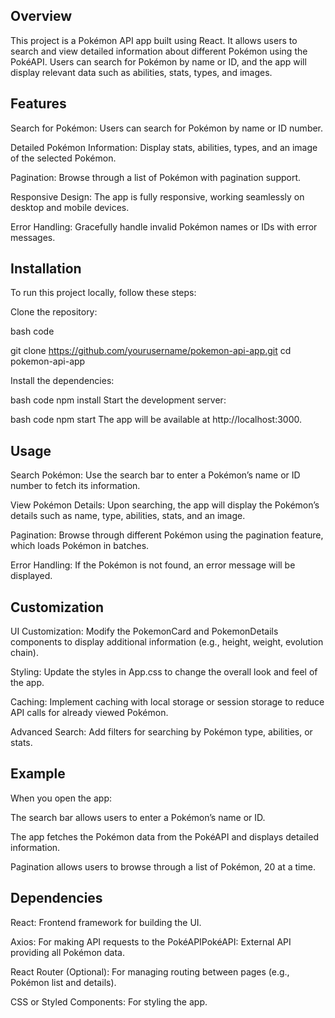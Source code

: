 ## Overview

This project is a Pokémon API app built using React. It allows users to search and view detailed information about different Pokémon using the PokéAPI. Users can search for Pokémon by name or ID, and the app will display relevant data such as abilities, stats, types, and images.

## Features

Search for Pokémon: Users can search for Pokémon by name or ID number.

Detailed Pokémon Information: Display stats, abilities, types, and an image of the selected Pokémon.

Pagination: Browse through a list of Pokémon with pagination support.

Responsive Design: The app is fully responsive, working seamlessly on desktop and mobile devices.

Error Handling: Gracefully handle invalid Pokémon names or IDs with error messages.

## Installation
To run this project locally, follow these steps:

Clone the repository:

bash code

git clone https://github.com/yourusername/pokemon-api-app.git
cd pokemon-api-app

Install the dependencies:

bash code
npm install
Start the development server:

bash code
npm start
The app will be available at http://localhost:3000.

## Usage

Search Pokémon: Use the search bar to enter a Pokémon’s name or ID number to fetch its information.

View Pokémon Details: Upon searching, the app will display the Pokémon’s details such as name, type, abilities, stats, and an image.

Pagination: Browse through different Pokémon using the pagination feature, which loads Pokémon in batches.

Error Handling: If the Pokémon is not found, an error message will be displayed.

## Customization
UI Customization: Modify the PokemonCard and PokemonDetails components to display additional information (e.g., height, weight, evolution chain).

Styling: Update the styles in App.css to change the overall look and feel of the app.

Caching: Implement caching with local storage or session storage to reduce API calls for already viewed Pokémon.

Advanced Search: Add filters for searching by Pokémon type, abilities, or stats.

## Example
When you open the app:

The search bar allows users to enter a Pokémon’s name or ID.

The app fetches the Pokémon data from the PokéAPI and displays detailed information.

Pagination allows users to browse through a list of Pokémon, 20 at a time.

## Dependencies
React: Frontend framework for building the UI.

Axios: For making API requests to the PokéAPIPokéAPI: External API providing all Pokémon data.

React Router (Optional): For managing routing between pages (e.g., Pokémon list and details).

CSS or Styled Components: For styling the app.
